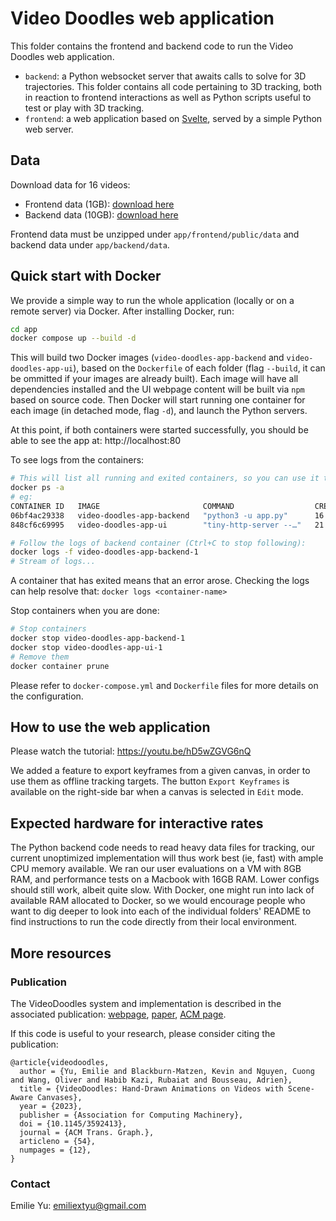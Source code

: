# Video Doodles web application

This folder contains the frontend and backend code to run the Video Doodles web application.

* `backend`: a Python websocket server that awaits calls to solve for 3D trajectories. This folder contains all code pertaining to 3D tracking, both in reaction to frontend interactions as well as Python scripts useful to test or play with 3D tracking.
* `frontend`: a web application based on [Svelte](https://svelte.dev/), served by a simple Python web server.

## Data

Download data for 16 videos:

* Frontend data (1GB): [download here](https://repo-sam.inria.fr/d3/VideoDoodles/video-doodles-preprocessed-data-ui.zip)
* Backend data (10GB): [download here](https://repo-sam.inria.fr/d3/VideoDoodles/video-doodles-preprocessed-data-backend.zip)

Frontend data must be unzipped under `app/frontend/public/data` and backend data under `app/backend/data`.

## Quick start with Docker

We provide a simple way to run the whole application (locally or on a remote server) via Docker. After installing Docker, run:

```bash
cd app
docker compose up --build -d
```

This will build two Docker images (`video-doodles-app-backend` and `video-doodles-app-ui`), based on the `Dockerfile` of each folder (flag `--build`, it can be ommitted if your images are already built). Each image will have all dependencies installed and the UI webpage content will be built via `npm` based on source code. Then Docker will start running one container for each image (in detached mode, flag `-d`), and launch the Python servers.

At this point, if both containers were started successfully, you should be able to see the app at: http://localhost:80

To see logs from the containers:

```bash
# This will list all running and exited containers, so you can use it to see if both containers have started fine
docker ps -a
# eg:
CONTAINER ID   IMAGE                       COMMAND                  CREATED          STATUS          PORTS                    NAMES
06bf4ac29338   video-doodles-app-backend   "python3 -u app.py"      16 minutes ago   Up 16 minutes   0.0.0.0:8001->8001/tcp   video-doodles-app-backend-1
848cf6c69995   video-doodles-app-ui        "tiny-http-server --…"   21 minutes ago   Up 21 minutes   0.0.0.0:80->8000/tcp     video-doodles-app-ui-1

# Follow the logs of backend container (Ctrl+C to stop following):
docker logs -f video-doodles-app-backend-1
# Stream of logs...
```

A container that has exited means that an error arose. Checking the logs can help resolve that: `docker logs <container-name>`

Stop containers when you are done:

```bash
# Stop containers
docker stop video-doodles-app-backend-1
docker stop video-doodles-app-ui-1
# Remove them
docker container prune
```

Please refer to `docker-compose.yml` and `Dockerfile` files for more details on the configuration.

## How to use the web application

Please watch the tutorial: https://youtu.be/hD5wZGVG6nQ

We added a feature to export keyframes from a given canvas, in order to use them as offline tracking targets. The button `Export Keyframes` is available on the right-side bar when a canvas is selected in `Edit` mode.

## Expected hardware for interactive rates

The Python backend code needs to read heavy data files for tracking, our current unoptimized implementation will thus work best (ie, fast) with ample CPU memory available. We ran our user evaluations on a VM with 8GB RAM, and performance tests on a Macbook with 16GB RAM. Lower configs should still work, albeit quite slow. With Docker, one might run into lack of available RAM allocated to Docker, so we would encourage people who want to dig deeper to look into each of the individual folders' README to find instructions to run the code directly from their local environment.

## More resources

### Publication

The VideoDoodles system and implementation is described in the associated publication: [webpage](https://em-yu.github.io/research/videodoodles/), [paper](https://www-sop.inria.fr/reves/Basilic/2023/YBNWKB23/VideoDoodles.pdf), [ACM page](https://dl.acm.org/doi/abs/10.1145/3592413).

If this code is useful to your research, please consider citing the publication:

```
@article{videodoodles,
  author = {Yu, Emilie and Blackburn-Matzen, Kevin and Nguyen, Cuong and Wang, Oliver and Habib Kazi, Rubaiat and Bousseau, Adrien},
  title = {VideoDoodles: Hand-Drawn Animations on Videos with Scene-Aware Canvases},
  year = {2023},
  publisher = {Association for Computing Machinery},
  doi = {10.1145/3592413},
  journal = {ACM Trans. Graph.},
  articleno = {54},
  numpages = {12},
}
```

### Contact

Emilie Yu: emiliextyu@gmail.com